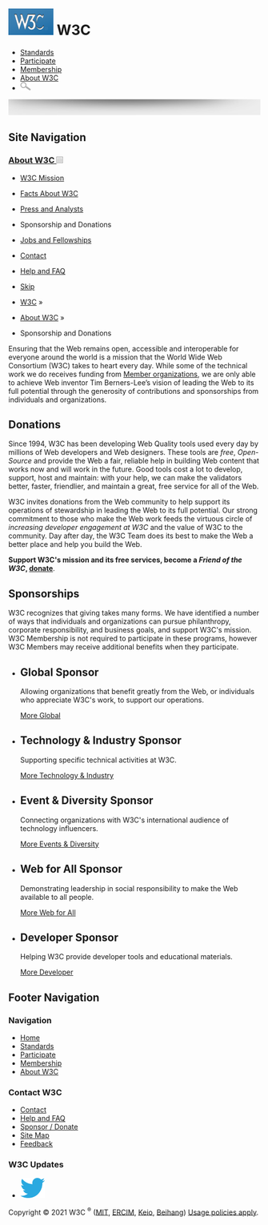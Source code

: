 [<img src="/2008/site/images/logo-w3c-mobile-lg" alt="W3C" width="90" height="53" />](/) <span class="alt-logo">W3C</span>
==========================================================================================================================

-   [Standards](/standards/)
-   [Participate](/participate/)
-   [Membership](/Consortium/membership)
-   [About W3C](/Consortium/)
-   <img src="/2008/site/images/search-button" alt="Search" class="submit" width="21" height="17" />

<img src="/2008/site/images/logo-shadow" style="width:100.0%" height="32" />

Site Navigation
---------------

### <span class="ribbon">[About W3C <img src="/2008/site/images/header-link" alt="Header link" class="header-link" width="13" height="13" />](/Consortium/ "Up to About W3C") </span>

-   [W3C Mission](/Consortium/mission)
-   [Facts About W3C](/Consortium/facts.html)
-   [Press and Analysts](/Consortium/presskit.html)
-   <span class="current">Sponsorship and Donations</span>
-   [Jobs and Fellowships](/Consortium/Recruitment/)
-   [Contact](/Consortium/contact.html)
-   [Help and FAQ](/Help/)

  

-   [Skip](#w3c_content_body "Skip to content (e.g., when browsing via audio)")
-   [W3C](/) <span class="cr">»</span>
-   [About W3C](/Consortium/) <span class="cr">»</span>
-   Sponsorship and Donations

Ensuring that the Web remains open, accessible and interoperable for everyone around the world is a mission that the World Wide Web Consortium (W3C) takes to heart every day. While some of the technical work we do receives funding from [Member organizations](/Consortium/membership), we are only able to achieve Web inventor Tim Berners-Lee’s vision of leading the Web to its full potential through the generosity of contributions and sponsorships from individuals and organizations.

Donations
---------

Since 1994, W3C has been developing Web Quality tools used every day by millions of Web developers and Web designers. These tools are *free*, *Open-Source* and provide the Web a fair, reliable help in building Web content that works now and will work in the future. Good tools cost a lot to develop, support, host and maintain: with your help, we can make the validators better, faster, friendlier, and maintain a great, free service for all of the Web.  
  
W3C invites donations from the Web community to help support its operations of stewardship in leading the Web to its full potential. Our strong commitment to those who make the Web work feeds the virtuous circle of *increasing developer engagement at W3C* and the value of W3C to the community. Day after day, the W3C Team does its best to make the Web a better place and help you build the Web.  
  
**Support W3C's mission and its free services, become a *Friend of the W3C*, [donate](/support)**.

Sponsorships
------------

W3C recognizes that giving takes many forms. We have identified a number of ways that individuals and organizations can pursue philanthropy, corporate responsibility, and business goals, and support W3C's mission. W3C Membership is not required to participate in these programs, however W3C Members may receive additional benefits when they participate.

-   Global Sponsor
    --------------

    Allowing organizations that benefit greatly from the Web, or individuals who appreciate W3C's work, to support our operations.

    [<span class="corporate"></span>](org "Corporate") <a href="org" class="call-to-action" title="More on Global sponsorships">More Global</a>

-   Technology & Industry Sponsor
    -----------------------------

    Supporting specific technical activities at W3C.

    [<span class="supporters"></span>](org "Supporters") <a href="tech" class="call-to-action" title="More on Technology &amp; Industry sponsorships">More Technology &amp; Industry</a>

-   Event & Diversity Sponsor
    -------------------------

    Connecting organizations with W3C's international audience of technology influencers.

    [<span class="events"></span>](events "Events") <a href="events" class="call-to-action" title="More on event sponsorships">More Events &amp; Diversity</a>

-   Web for All Sponsor
    -------------------

    Demonstrating leadership in social responsibility to make the Web available to all people.

    [<span class="initiatives"></span>](webforall "Initiatives") <a href="webforall" class="call-to-action" title="More on Web for All sponsorships">More Web for All</a>

-   Developer Sponsor
    -----------------

    Helping W3C provide developer tools and educational materials.

    [<span class="validator"></span>](developer "Validator") <a href="developer" class="call-to-action" title="More on developer sponsorships">More Developer</a>

Footer Navigation
-----------------

### Navigation

-   [Home](/)
-   [Standards](/standards/)
-   [Participate](/participate/)
-   [Membership](/Consortium/membership)
-   [About W3C](/Consortium/)

### Contact W3C

-   [Contact](/Consortium/contact)
-   [Help and FAQ](/Help/)
-   [Sponsor / Donate](/Consortium/sponsor/)
-   [Site Map](/Consortium/siteindex)
-   [Feedback](http://lists.w3.org/Archives/Public/site-comments/)

### W3C Updates

-   [<img src="/2008/site/images/Twitter_bird_logo_2012.svg" alt="Twitter" class="social-icon" height="40" />](http://twitter.com/W3C "Follow W3C on Twitter")

Copyright © 2021 W3C <sup>®</sup> ([MIT](http://www.csail.mit.edu/), [ERCIM](http://www.ercim.eu/), [Keio](http://www.keio.ac.jp/), [Beihang](http://ev.buaa.edu.cn/)) [Usage policies apply](/Consortium/Legal/ipr-notice).
